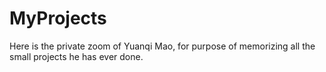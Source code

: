 # MyProjects
Here is the private zoom of Yuanqi Mao, for purpose of memorizing all the small projects he has ever done.
